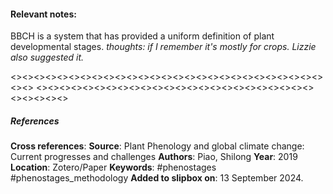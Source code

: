 #### **Relevant notes**:
BBCH is a system that has provided a uniform definition of plant developmental stages. 
*thoughts: if I remember it's mostly for crops. Lizzie also suggested it.*

<><><><><><><><><><><><><><><><><><><><><><><><><><><><><>
<><><><><><><><><><><><><><><><><><><><><><><><><><><><><>
##### References
**Cross references**: 
**Source**: Plant Phenology and global climate change: Current progresses and challenges
**Authors**: Piao, Shilong
**Year**: 2019
**Location**: Zotero/Paper
**Keywords**: #phenostages #phenostages_methodology 
**Added to slipbox on**: 13 September 2024. 
